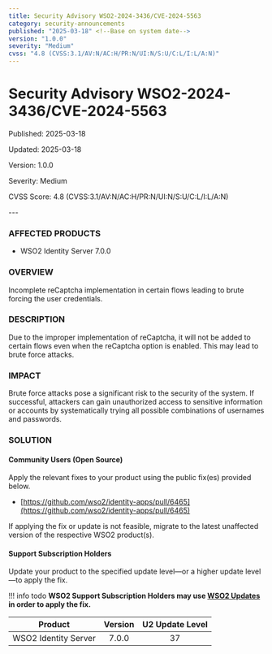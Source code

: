 ```yaml
---
title: Security Advisory WSO2-2024-3436/CVE-2024-5563
category: security-announcements
published: "2025-03-18" <!--Base on system date-->
version: "1.0.0"
severity: "Medium"
cvss: "4.8 (CVSS:3.1/AV:N/AC:H/PR:N/UI:N/S:U/C:L/I:L/A:N)"
---
```


# Security Advisory WSO2-2024-3436/CVE-2024-5563

<p class="doc-info">Published: 2025-03-18</p> <!--Base on system date-->
<p class="doc-info">Updated: 2025-03-18</p>
<p class="doc-info">Version: 1.0.0</p>
<p class="doc-info">Severity: Medium</p>
<p class="doc-info">CVSS Score: 4.8 (CVSS:3.1/AV:N/AC:H/PR:N/UI:N/S:U/C:L/I:L/A:N)</p>
---

### AFFECTED PRODUCTS
* WSO2 Identity Server 7.0.0


### OVERVIEW
Incomplete reCaptcha implementation in certain flows leading to brute forcing the user credentials.


### DESCRIPTION
Due to the improper implementation of reCaptcha, it will not be added to certain flows even when the reCaptcha option is enabled. This may lead to brute force attacks.


### IMPACT
Brute force attacks pose a significant risk to the security of the system. If successful, attackers can gain unauthorized access to sensitive information or accounts by systematically trying all possible combinations of usernames and passwords.


### SOLUTION

#### Community Users (Open Source)
Apply the relevant fixes to your product using the public fix(es) provided below.

* [https://github.com/wso2/identity-apps/pull/6465](https://github.com/wso2/identity-apps/pull/6465)

If applying the fix or update is not feasible, migrate to the latest unaffected version of the respective WSO2 product(s).


#### Support Subscription Holders

Update your product to the specified update level—or a higher update level—to apply the fix.

!!! info todo
    **WSO2 Support Subscription Holders may use [WSO2 Updates](https://wso2.com/updates/) in order to apply the fix.**

| Product              | Version | U2 Update Level |
| -------------------- | :-----: | :-------------: |
| WSO2 Identity Server |  7.0.0  |       37        |


